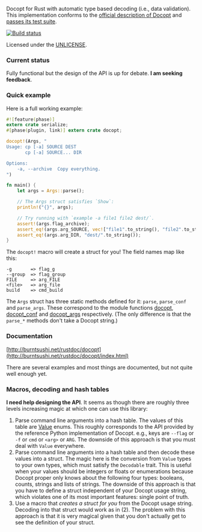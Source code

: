 Docopt for Rust with automatic type based decoding (i.e., data validation).
This implementation conforms to the 
[official description of Docopt](http://docopt.org/) and
[passes its test suite](https://github.com/docopt/docopt/pull/201).

[![Build status](https://api.travis-ci.org/BurntSushi/docopt.rs.png)](https://travis-ci.org/BurntSushi/docopt.rs)

Licensed under the [UNLICENSE](http://unlicense.org).


### Current status
Fully functional but the design of the API is up for debate. **I am seeking 
feedback**.


### Quick example

Here is a full working example:

```rust
#![feature(phase)]
extern crate serialize;
#[phase(plugin, link)] extern crate docopt;

docopt!(Args, "
Usage: cp [-a] SOURCE DEST
       cp [-a] SOURCE... DIR

Options:
    -a, --archive  Copy everything.
")

fn main() {
    let args = Args::parse();

    // The Args struct satisfies `Show`:
    println!("{}", args);

    // Try running with `example -a file1 file2 dest/`.
    assert!(args.flag_archive);
    assert_eq!(args.arg_SOURCE, vec!["file1".to_string(), "file2".to_string()]);
    assert_eq!(args.arg_DIR, "dest/".to_string());
}
```

The `docopt!` macro will create a struct for you! The field names map like 
this:

```
-g       => flag_g
--group  => flag_group
FILE     => arg_FILE
<file>   => arg_file
build    => cmd_build
```

The `Args` struct has three static methods defined for it: `parse`, 
`parse_conf` and `parse_args`. These correspond to the module functions
[docopt](http://burntsushi.net/rustdoc/docopt/fn.docopt.html),
[docopt_conf](http://burntsushi.net/rustdoc/docopt/fn.docopt_conf.html)
and [docopt_args](http://burntsushi.net/rustdoc/docopt/fn.docopt_args.html)
respectively. (The only difference is that the `parse_*` methods don't
take a Docopt string.)


### Documentation

[http://burntsushi.net/rustdoc/docopt](http://burntsushi.net/rustdoc/docopt/index.html)

There are several examples and most things are documented, but not quite well 
enough yet.


### Macros, decoding and hash tables

**I need help designing the API**. It seems as though there are roughly three
levels increasing magic at which one can use this library:

1. Parse command line arguments into a hash table. The values of this table
   are [Value](http://burntsushi.net/rustdoc/docopt/type.Value.html) enums.
   This roughly corresponds to the API provided by the reference Python
   implementation of Docopt. e.g., keys are `--flag` or `-f` or `cmd` or
   `<arg>` or `ARG`. The downside of this approach is that you must deal with
   `Value` everywhere.
2. Parse command line arguments into a hash table and then decode these values
   into a struct. The magic here is the conversion from `Value` types to your
   own types, which must satisfy the `Decodable` trait. This is useful when
   your values should be integers or floats or enumerations because Docopt
   proper only knows about the following four types: booleans, counts, strings
   and lists of strings. The downside of this approach is that you have to
   define a struct independent of your Docopt usage string, which violates one
   of its most important features: single point of truth.
3. Use a macro that *creates a struct for you* from the Docopt usage string.
   Decoding into that struct would work as in (2). The problem with this
   approach is that it is very magical given that you don't actually get to
   see the definition of your struct.

